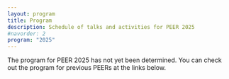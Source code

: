 ```yaml
---
layout: program
title: Program
description: Schedule of talks and activities for PEER 2025
#navorder: 2
program: "2025"
---
```


The program for PEER 2025 has not yet been determined. You can check out the program for previous PEERs at the links below.